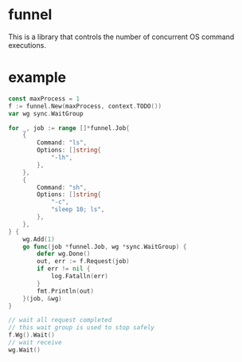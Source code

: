 # funnel

This is a library that controls the number of concurrent OS command executions.

# example

```Go
const maxProcess = 1
f := funnel.New(maxProcess, context.TODO())
var wg sync.WaitGroup

for _, job := range []*funnel.Job{
	{
		Command: "ls",
		Options: []string{
			"-lh",
		},
	},
	{
		Command: "sh",
		Options: []string{
			"-c",
			"sleep 10; ls",
		},
	},
} {
	wg.Add(1)
	go func(job *funnel.Job, wg *sync.WaitGroup) {
		defer wg.Done()
		out, err := f.Request(job)
		if err != nil {
			log.Fatalln(err)
		}
		fmt.Println(out)
	}(job, &wg)
}

// wait all request completed
// this wait group is used to stop safely
f.Wg().Wait()
// wait receive
wg.Wait()
```